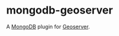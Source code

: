 # mongodb-geoserver
A [MongoDB](https://www.mongodb.com/) plugin for [Geoserver](http://geoserver.org/).
